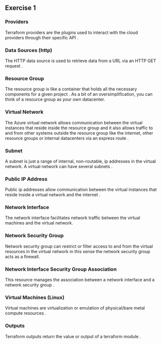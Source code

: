 ## Exercise 1

### Providers
Terraform providers are the plugins used to interact with the cloud providers through their specific API .

### Data Sources (http)
The HTTP data source is used to retrieve data from a URL via an HTTP GET request .

### Resource Group
The resource group is like a container that holds all the necessary components for a given project . As a bit of an oversimplification, you can think of a resource group as your own datacenter.

### Virtual Network
The Azure virtual network allows communication between the virtual instances that reside inside the resource group and it also allows traffic to and from other systems outside the resource group like the internet, other resource groups or internal datacenters via an express route .

### Subnet  
A subnet is just a range of internal, non-routable, ip addresses in the virtual network. A virtual network can have several subnets .

### Public IP Address
Public ip addresses allow communication between the virtual instances that reside inside a virtual network and the internet .

### Network Interface
The network interface facilitates network traffic between the virtual machines and the virtual network.

### Network Security Group
Network security group can restrict or filter access to and from the virtual resources in the virtual network  in this sense the network security group acts as a firewall. 

### Network Interface Security Group Association
This resource manages the association between a network interface and a network security group .

### Virtual Machines (Linux)
Virtual machines are virtualization or emulation of physical/bare metal compute resources .

### Outputs
Terraform outputs return the value or output of a terraform module .

